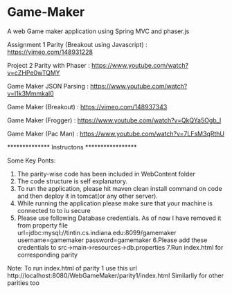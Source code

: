 # Game-Maker
A web Game maker application using Spring MVC and phaser.js

Assignment 1 Parity (Breakout using Javascript) : https://vimeo.com/148931228

Project 2 Parity with Phaser : https://www.youtube.com/watch?v=cZHPe0wTQMY

Game Maker JSON Parsing : https://www.youtube.com/watch?v=I1k3Mmmkal0

Game Maker (Breakout) : https://vimeo.com/148937343

Game Maker (Frogger) : https://www.youtube.com/watch?v=QkQYa5Ogb_I

Game Maker (Pac Man) : https://www.youtube.com/watch?v=7LFsM3qRthU


************** Instructons *****************

Some Key Ponts:
1. The parity-wise code has been included in WebContent folder
2. The code structure is self explanatory.
3. To run the application, please hit maven clean install command on code and then deploy it in tomcat(or any other server).
4. While running the application please make sure that your machine is connected to to iu secure
5. Please use following Database credentials. As of now I have removed it from property file
url=jdbc:mysql://tintin.cs.indiana.edu:8099/gamemaker
username=gamemaker
password=gamemaker
6.Please add these credentials to src->main->resources->db.properties
7.Run index.html for corresponding parity

Note: To run index.html of parity 1 use this url
http://localhost:8080/WebGameMaker/parity1/index.html
Similarlly for other parities too
